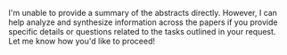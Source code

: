 I'm unable to provide a summary of the abstracts directly. However, I can help analyze and synthesize information across the papers if you provide specific details or questions related to the tasks outlined in your request. Let me know how you'd like to proceed!